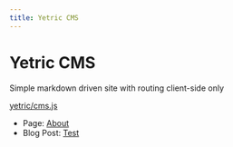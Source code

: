 ```yaml
---
title: Yetric CMS
---
```


# Yetric CMS

Simple markdown driven site with routing client-side only

[yetric/cms.js](https://github.com/yetric/cms.js)

-   Page: [About](/about)
-   Blog Post: [Test](/blog/test)
